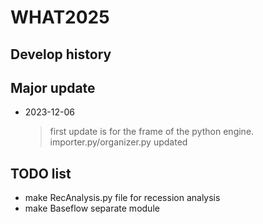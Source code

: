 WHAT2025
=============
Develop history
-------------
## Major update
* 2023-12-06
    >first update is for the frame of the python engine. importer.py/organizer.py updated


## TODO list
- make RecAnalysis.py file for recession analysis
- make Baseflow separate module